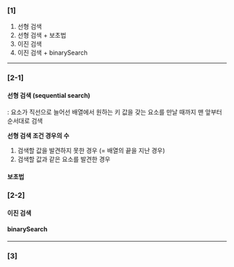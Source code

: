 ### [1]
  1. 선형 검색
  2. 선형 검색 + 보초법
  3. 이진 검색
  4. 이진 검색 + binarySearch


---
### [2-1]
#### 선형 검색 (sequential search)
  : 요소가 직선으로 늘어선 배열에서 원하는 키 값을 갖는 요소를 만날 때까지 맨 앞부터 순서대로 검색

**선형 검색 조건 경우의 수**
  1. 검색할 값을 발견하지 못한 경우 (= 배열의 끝을 지난 경우)
  2. 검색할 값과 같은 요소를 발견한 경우

#### 보초법

### [2-2]
#### 이진 검색
#### binarySearch



---
### [3]
